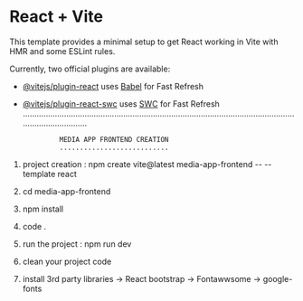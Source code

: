 # React + Vite

This template provides a minimal setup to get React working in Vite with HMR and some ESLint rules.

Currently, two official plugins are available:

- [@vitejs/plugin-react](https://github.com/vitejs/vite-plugin-react/blob/main/packages/plugin-react/README.md) uses [Babel](https://babeljs.io/) for Fast Refresh
- [@vitejs/plugin-react-swc](https://github.com/vitejs/vite-plugin-react-swc) uses [SWC](https://swc.rs/) for Fast Refresh
...................................................................................................................................................


               MEDIA APP FRONTEND CREATION
               ...........................
 1. project creation : npm create vite@latest media-app-frontend -- --template react

 2. cd media-app-frontend 
 3. npm install 
 4. code .
 5. run the project : npm run dev
 6. clean your project code 
 7. install 3rd party libraries 
    -> React bootstrap 
    -> Fontawwsome 
    -> google-fonts 
